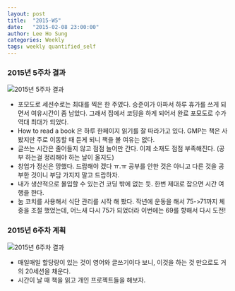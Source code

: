 ```yaml
---
layout: post
title:  "2015-W5"
date:   "2015-02-08 23:00:00"
author: Lee Ho Sung
categories: Weekly
tags: weekly quantified_self
---
```

	
### 2015년 5주차 결과
![2015년 5주차 결과](/assets/2015-W5-1.png)

* 포모도로 세션수로는 최대를 찍은 한 주였다.  승준이가 아파서 하루 휴가를 쓰게 되면서 여유시간이 좀 남았다. 그래서 집에서 코딩을 하게 되어서 완료 포모도로 수가 역대 최대가 되었다. 
* How to read a book 은 하루 한페이지 읽기를 잘 따라가고 있다. GMP는 책은 사봤지만 주로 이동할 때 듣게 되니 책을 볼 여유는 없다. 
* 글쓰는 시간은 줄어들지 않고 점점 늘어만 간다. 이제 소재도 점점 부족해진다. (공부 하는걸 정리해야 하는 날이 올지도)
* 창업가 정신은 망했다. 드랍해야 겠다 ㅠ.ㅠ 공부를 안한 것은 아니고 다른 것을 공부한 것이니 부담 가지지 말고 드랍하자.
* 내가 생산적으로 몰입할 수 있는건 코딩 밖에 없는 듯. 한번 제대로 잡으면 시간 여행을 한다.
* 눔 코치를 사용해서 식단 관리를 시작 해 봤다. 작년에 운동을 해서 75->71까지 체중을 조절 했었는데, 어느새 다시 75가 되었더라 이번에는 69를 향해서 다시 도전!

### 2015년 6주차 계획
![2015년 6주차 결과](/assets/2015-W5-2.png)

* 매일매일 할당량이 있는 것이 영어와 글쓰기이다 보니, 이것을 하는 것 만으로도 거의 20세션을 채운다.
* 시간이 날 때 책을 읽고 개인 프로젝트들을 해보자.
